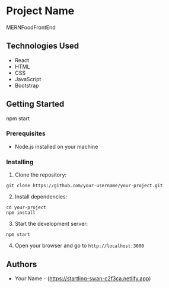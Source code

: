 
# Project Name

MERNFoodFrontEnd

## Technologies Used

- React
- HTML
- CSS
- JavaScript
- Bootstrap

## Getting Started

npm start 

### Prerequisites

- Node.js installed on your machine

### Installing

1. Clone the repository:

```
git clone https://github.com/your-username/your-project.git
```

2. Install dependencies:

```
cd your-project
npm install
```

3. Start the development server:

```
npm start
```

4. Open your browser and go to `http://localhost:3000`



## Authors

- Your Name - (https://startling-swan-c2f3ca.netlify.app)


